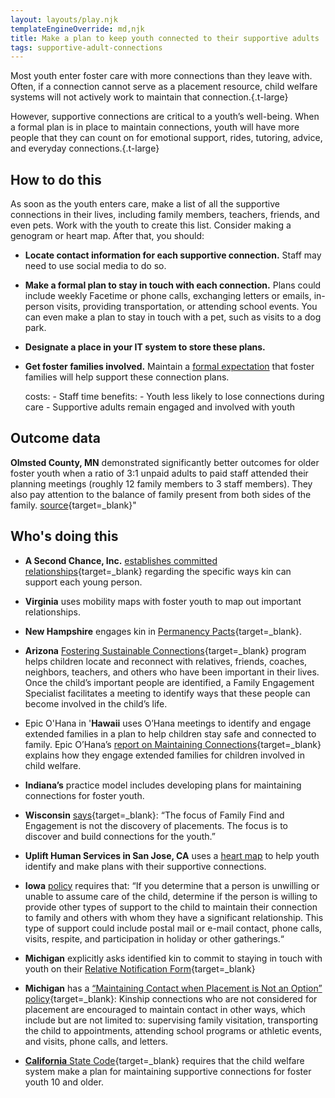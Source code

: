 ```yaml
---
layout: layouts/play.njk
templateEngineOverride: md,njk
title: Make a plan to keep youth connected to their supportive adults
tags: supportive-adult-connections
---
```


Most youth enter foster care with more connections than they leave with. Often, if a connection cannot serve as a placement resource, child welfare systems will not actively work to maintain that connection.{.t-large}

However, supportive connections are critical to a youth’s well-being. When a formal plan is in place to maintain connections, youth will have more people that they can count on for emotional support, rides, tutoring, advice, and everyday connections.{.t-large}

## How to do this

As soon as the youth enters care, make a list of all the supportive connections in their lives, including family members, teachers, friends, and even pets. Work with the youth to create this list. Consider making a genogram or heart map. After that, you should:

* **Locate contact information for each supportive connection.** Staff may need to use social media to do so.

* **Make a formal plan to stay in touch with each connection.** Plans could include weekly Facetime or phone calls, exchanging letters or emails, in-person visits, providing transportation, or attending school events. You can even make a plan to stay in touch with a pet, such as visits to a dog park.

* **Designate a place in your IT system to store these plans.**

* **Get foster families involved.** Maintain a [formal expectation](/recommendations/keeping-in-touch-with-kin-formal-responsibility) that foster families will help support these connection plans.

    costs:
      - Staff time
    benefits:
      - Youth less likely to lose connections during care
      - Supportive adults remain engaged and involved with youth

## Outcome data

**Olmsted County, MN** demonstrated significantly better outcomes for older foster youth when a ratio of 3:1 unpaid adults to paid staff attended their planning meetings (roughly 12 family members to 3 staff members). They also pay attention to the balance of family present from both sides of the family. [source](https://anchor.fm/nipfc/episodes/Episode-10--Sustaining-Family-Involvement-ea7q6v){target=_blank}"

## Who's doing this

* **A Second Chance, Inc.** [establishes committed relationships](https://www.asecondchance-kinship.com/programs-services/philadelphia/support-services/family-finding/){target=_blank} regarding the specific ways kin can support each young person.

* **Virginia** uses mobility maps with foster youth to map out important relationships.

* **New Hampshire** engages kin in [Permanency Pacts](https://www.fosterclub.com/sites/default/files/Permanency%20Pact_0.pdf){target=_blank}.

* **Arizona** [Fostering Sustainable Connections](https://dcs.az.gov/news/department-child-safety-wins-federal-approval-innovative-intervention-program-help-children){target=_blank} program helps children locate and reconnect with relatives, friends, coaches, neighbors, teachers, and others who have been important in their lives. Once the child’s important people are identified, a Family Engagement Specialist facilitates a meeting to identify ways that these people can become involved in the child’s life.

* Epic O'Hana in '**Hawaii** uses O’Hana meetings to identify and engage extended families in a plan to help children stay safe and connected to family. Epic O’Hana’s [report on Maintaining Connections](https://www.grandfamilies.org/Portals/0/Documents/Wikihow/Hawaii%20Maintaining%20Connections%20manual.pdf?ver=lrUOaC2XwUsJMdzVcHOW4g%3d%3d){target=_blank} explains how they engage extended families for children involved in child welfare.

* **Indiana’s** practice model includes developing plans for maintaining connections for foster youth.

* **Wisconsin** [says](https://drive.google.com/file/d/1vhn78eupW25aIhfTGSVri1rh2y_0GEQ9/view){target=_blank}: “The focus of Family Find and Engagement is not the discovery of placements. The focus is to discover and build connections for the youth.”

* **Uplift Human Services in San Jose, CA** uses a [heart map](/recommendations/use-heart-map/) to help youth identify and make plans with their supportive connections.

* **Iowa** [policy](https://hhs.iowa.gov/sites/default/files/18-B1.pdf) requires that: “If you determine that a person is unwilling or unable to assume care of the child, determine if the person is willing to provide other types of support to the child to maintain their connection to family and others with whom they have a significant relationship. This type of support could include postal mail or e-mail contact, phone calls, visits, respite, and participation in holiday or other gatherings.“

* **Michigan** explicitly asks identified kin to commit to staying in touch with youth on their [Relative Notification Form](https://www.michigan.gov/mdhhs/-/media/Project/Websites/mdhhs/Doing-Business-with-MDHHS/Contract-and-Subrecipient-Resources/Foster-Care-Forms/DHS-0990.dot?rev=39bab7cbc17e41ea86e7d14669a0b732&hash=658359B04B5A81E4195C8614CDBBEED5){target=_blank}

* **Michigan** has a [“Maintaining Contact when Placement is Not an Option” policy](https://dhhs.michigan.gov/OLMWEB/EX/FO/Public/FOM/722-03B.pdf){target=_blank}: Kinship connections who are not considered for placement are encouraged to maintain contact in other ways, which include but are not limited to: supervising family visitation, transporting the child to appointments, attending school programs or athletic events, and visits, phone calls, and letters.

* [**California** State Code](https://leginfo.legislature.ca.gov/faces/codes_displaySection.xhtml?lawCode=WIC&sectionNum=16501.1){target=_blank} requires that the child welfare system make a plan for maintaining supportive connections for foster youth 10 and older.